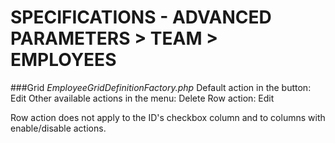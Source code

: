 # SPECIFICATIONS - ADVANCED PARAMETERS > TEAM > EMPLOYEES

###Grid
_EmployeeGridDefinitionFactory.php_
Default action in the button: Edit
Other available actions in the menu: Delete
Row action: Edit

Row action does not apply to the ID's checkbox column and to columns with enable/disable actions.
